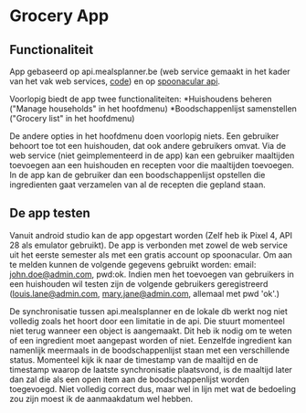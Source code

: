 # Grocery App

## Functionaliteit
App gebaseerd op api.mealsplanner.be (web service gemaakt in het kader van het vak web services, [code](https://github.com/HOGENT-Web/webservices-pieter-2122-miquel-vv)) en op [spoonacular api](https://spoonacular.com/food-api).

Voorlopig biedt de app twee functionaliteiten:
*Huishoudens beheren ("Manage households" in het hoofdmenu)
*Boodschappenlijst samenstellen ("Grocery list" in het hoofdmenu)

De andere opties in het hoofdmenu doen voorlopig niets.
Een gebruiker behoort toe tot een huishouden, dat ook andere gebruikers omvat. Via de web service (niet geimplementeerd in de app) kan een gebruiker maaltijden toevoegen aan een huishouden en recepten voor die maaltijden toevoegen. In de app kan de gebruiker dan een boodschappenlijst opstellen die ingredienten gaat verzamelen van al de recepten die gepland staan.

## De app testen
Vanuit android studio kan de app opgestart worden (Zelf heb ik Pixel 4, API 28 als emulator gebruikt). De app is verbonden met zowel de web service uit het eerste semester als met een gratis account op spoonacular. Om aan te melden kunnen de volgende gegevens gebruikt worden:
email: john.doe@admin.com, pwd:ok. Indien men het toevoegen van gebruikers in een huishouden wil testen zijn de volgende gebruikers geregistreerd (louis.lane@admin.com, mary.jane@admin.com, allemaal met pwd 'ok'.)

De synchronisatie tussen api.mealsplanner en de lokale db werkt nog niet volledig zoals het hoort door een limitatie in de api. Die stuurt momenteel niet terug wanneer een object is aangemaakt. Dit heb ik nodig om te weten of een ingredient moet aangepast worden of niet. Eenzelfde ingredient kan namenlijk meermaals in de boodschappenlijst staan met een verschillende status. Momenteel kijk ik naar de timestamp van de maaltijd en de timestamp waarop de laatste synchronisatie plaatsvond, is de maaltijd later dan zal die als een open item aan de boodschappenlijst worden toegevoegd. Niet volledig correct dus, maar wel in lijn met wat de bedoeling zou zijn moest ik de aanmaakdatum wel hebben.
